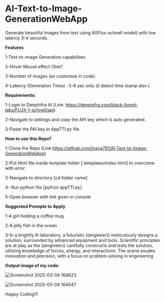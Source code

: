 # AI-Text-to-Image-GenerationWebApp

Generate beautiful images from text using AI(Flux-schnell model) with low latency 3-4 seconds.

**Features**

1-Text-to-image Generation capabilities

2-Hover Mouse effect (Star)

3-Number of images (an customize in code)

4-Latency (Generation Tiime) : 5-6 sec only (it detect time stamp also )

**Requirements:**

1-Login to DeepInfra AI (Link: https://deepinfra.com/black-forest-labs/FLUX-1-schnell/api)

2-Navigate to settings and copy the API key which is auto generated.

3-Paste the PAI key in AppTTI.py file 

**How to use this Repo?**

1-Clone the Repo (Link:https://github.com/Inaya791/AI-Text-to-Image-GenerationWebApp)

2-Put Html file inside template folder [ templates/index.html] to overcome with error 

3-Navigate to directory [cd folder name]

4- Run python file [python appTTI.py]

5-Open browser with link given in console

**Suggested Prompts to Apply**

1-A girl holding a coffee mug.

2-A jelly fish in the ocean

3-In a brightly lit laboratory, a futuristic ((engineer)) meticulously designs a solution, surrounded by advanced equipment and tools. Scientific principles are at play as the ((engineer)) carefully constructs and tests the solution, utilizing knowledge of forces, energy, and interactions. The scene exudes innovation and precision, with a focus on problem-solving in engineering

**Output image of my code:**

![Screenshot 2025-03-04 164623](https://github.com/user-attachments/assets/19d152f3-0ac3-4788-9204-5af5273a1ad3)


![Screenshot 2025-03-04 164547](https://github.com/user-attachments/assets/986a08f1-c92b-4c6a-9d3b-82b86f2a7816)


Happy Coding!!!
